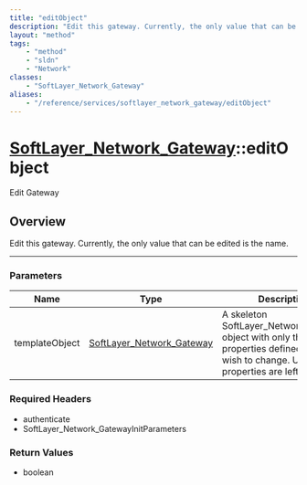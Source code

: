 ```yaml
---
title: "editObject"
description: "Edit this gateway. Currently, the only value that can be edited is the name."
layout: "method"
tags:
    - "method"
    - "sldn"
    - "Network"
classes:
    - "SoftLayer_Network_Gateway"
aliases:
    - "/reference/services/softlayer_network_gateway/editObject"
---
```

# [SoftLayer_Network_Gateway](/reference/services/SoftLayer_Network_Gateway)::editObject


Edit Gateway


## Overview 
Edit this gateway. Currently, the only value that can be edited is the name. 

-----

### Parameters 
|Name | Type | Description |
| --- | --- | --- |
|templateObject| <a href='/reference/datatypes/SoftLayer_Network_Gateway'>SoftLayer_Network_Gateway </a>| A skeleton SoftLayer_Network_Gateway object with only the properties defined that you wish to change. Unchanged properties are left alone.|


### Required Headers
* authenticate
* SoftLayer_Network_GatewayInitParameters


### Return Values
* boolean




